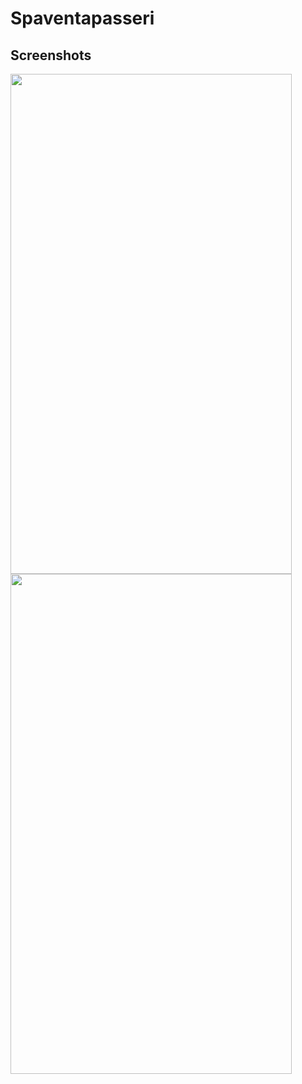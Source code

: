 # Spaventapasseri

## Screenshots
<img src="https://github.com/Kraktun/Spaventapasseri/blob/master/Util/Screen/Screenshot_2017-10-15-15-27-51.jpg" width="450" height="800">
<img src="https://github.com/Kraktun/Spaventapasseri/blob/master/Util/Screen/Screenshot_2017-10-15-15-29-46.jpg" width="450" height="800">


